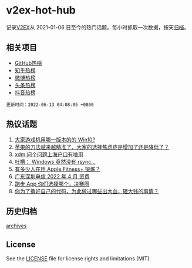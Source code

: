 # v2ex-hot-hub

 记录[V2EX](https://www.v2ex.com/)从 2021-01-06 日至今的热门话题。每小时抓取一次数据，按天[归档](archives)。
 
 ## 相关项目

- [GitHub热榜](https://github.com/snaildev/github-hot-hub)
- [知乎热榜](https://github.com/snaildev/zhihu-hot-hub)
- [微博热榜](https://github.com/snaildev/weibo-hot-hub)
- [头条热榜](https://github.com/snaildev/toutiao-hot-hub)
- [抖音热榜](https://github.com/snaildev/douyin-hot-hub)


 `更新时间：2022-06-13 04:08:05 +0800`

## 热议话题

1. [大家游戏机用哪一版本的的 Win10?](https://www.v2ex.com/t/859017)
1. [苹果的刀法越来越精准了，大家的选择焦虑症是增加了还是降低了？](https://www.v2ex.com/t/859055)
1. [xdm 问个问题上海户口有啥用](https://www.v2ex.com/t/859060)
1. [吐槽： Windows 竟然没有 rsync...](https://www.v2ex.com/t/859114)
1. [有多少人在用 Apple Fitness+ 锻炼？](https://www.v2ex.com/t/859026)
1. [广东深圳电信 2022 年 4 月 资费](https://www.v2ex.com/t/859014)
1. [跑步 App 你们选择哪个，决赛圈](https://www.v2ex.com/t/859020)
1. [你为了撸好自己的代码，为此做过哪些出大血，砸大钱的事情？](https://www.v2ex.com/t/859118)

## 历史归档

[archives](archives)

## License

See the [LICENSE](LICENSE) file for license rights and limitations (MIT).
